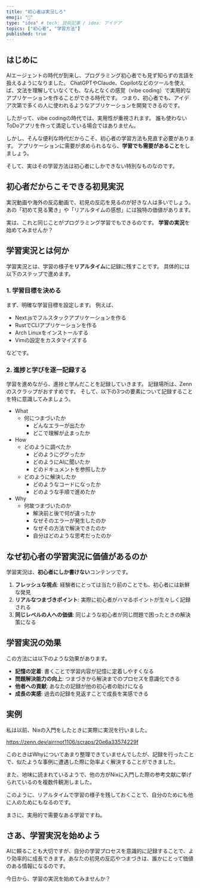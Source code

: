 ```yaml
---
title: "初心者は実況しろ"
emoji: "💬"
type: "idea" # tech: 技術記事 / idea: アイデア
topics: ["初心者", "学習方法"]
published: true
---
```


## はじめに

AIエージェントの時代が到来し、プログラミング初心者でも見ず知らずの言語を扱えるようになりました。
ChatGPTやClaude、Copilotなどのツールを使えば、文法を理解していなくても、なんとなくの感覚（vibe coding）で実用的なアプリケーションを作ることができる時代です。
つまり、初心者でも、アイデア次第で多くの人に使われるようなアプリケーションを開発できるのです。

したがって、vibe codingの時代では、実用性が重視されます。
誰も使わないToDoアプリを作って満足している場合ではありません。

しかし、そんな便利な時代だからこそ、初心者の学習方法も見直す必要があります。
アプリケーションに需要が求められるなら、**学習でも需要があること**をしましょう。

そして、実はその学習方法は初心者にしかできない特別なものなのです。

## 初心者だからこそできる初見実況

実況動画や海外の反応動画で、初見の反応を見るのが好きな人は多いでしょう。
あの「初めて見る驚き」や「リアルタイムの感想」には独特の価値があります。

実は、これと同じことがプログラミング学習でもできるのです。
**学習の実況**を始めてみませんか？

## 学習実況とは何か

学習実況とは、学習の様子を**リアルタイム**に記録に残すことです。
具体的には以下のステップで進めます。

### 1. 学習目標を決める

まず、明確な学習目標を設定します。
例えば、

- Next.jsでフルスタックアプリケーションを作る
- RustでCLIアプリケーションを作る
- Arch Linuxをインストールする
- Vimの設定をカスタマイズする

などです。

### 2. 進捗と学びを逐一記録する

学習を進めながら、進捗と学んだことを記録していきます。
記録場所は、Zennのスクラップがおすすめです。
そして、以下の3つの要素について記録することを特に意識してみましょう。

- What
    - 何につまづいたか
        - どんなエラーが出たか
        - どこで理解が止まったか
- How
    - どのように調べたか
        - どのようにググったか
        - どのようにAIに聞いたか
        - どのドキュメントを参照したか
    - どのように解決したか
        - どのようなコードになったか
        - どのような手順で進めたか
- Why
    - 何故つまづいたのか
        - 解決前と後で何が違ったか
        - なぜそのエラーが発生したのか
        - なぜその方法で解決できたのか
        - 自分はどのような思考だったのか

## なぜ初心者の学習実況に価値があるのか

学習実況は、**初心者にしか書けない**コンテンツです。

1. **フレッシュな視点**: 経験者にとっては当たり前のことでも、初心者には新鮮な発見
2. **リアルなつまづきポイント**: 実際に初心者がハマるポイントが生々しく記録される
3. **同じレベルの人への価値**: 同じような初心者が同じ問題で困ったときの解決策になる

## 学習実況の効果

この方法には以下のような効果があります。

- **記憶の定着**: 書くことで学習内容が記憶に定着しやすくなる
- **問題解決能力の向上**: つまづきから解決までのプロセスを意識化できる
- **他者への貢献**: あなたの記録が他の初心者の助けになる
- **成長の実感**: 過去の記録を見返すことで成長を実感できる

## 実例

私は以前、Nixの入門をしたときに実際に実況を行いました。

https://zenn.dev/airrnot1106/scraps/20e6a33574229f

このときはWhyについてあまり整理できていませんでしたが、記録を行ったことで、似たような事例に遭遇した際に効率よく解決することができました。

また、地味に読まれているようで、他の方がNixに入門した際の参考文献に挙げられているのを複数件観測しました。

このように、リアルタイムで学習の様子を残しておくことで、自分のためにも他に人のためにもなるのです。

まさに、実用的で需要なある学習ですね。

## さあ、学習実況を始めよう

AIに頼ることも大切ですが、自分の学習プロセスを意識的に記録することで、より効率的に成長できます。あなたの初見の反応やつまづきは、誰かにとって価値のある情報になるのです。

今日から、学習の実況を始めてみませんか？
